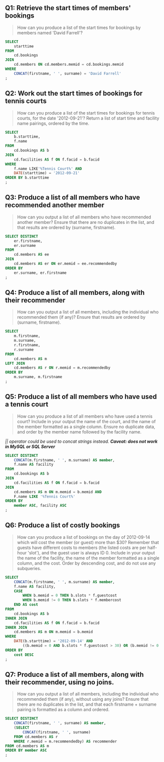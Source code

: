 ## Q1: Retrieve the start times of members' bookings

> How can you produce a list of the start times for bookings by members named 'David Farrell'?  

```sql
SELECT 
	starttime
FROM 
	cd.bookings
JOIN 
	cd.members ON cd.members.memid = cd.bookings.memid
WHERE 
	CONCAT(firstname, ' ', surname) = 'David Farrell'
;
```

## Q2: Work out the start times of bookings for tennis courts

> How can you produce a list of the start times for bookings for tennis courts, for the date '2012-09-21'? Return a list of start time and facility name pairings, ordered by the time. 

```sql
SELECT
	b.starttime, 
	f.name
FROM 
	cd.bookings AS b
JOIN 
	cd.facilities AS f ON f.facid = b.facid
WHERE 
	f.name LIKE'%Tennis Court%' AND
	DATE(starttime) = '2012-09-21'
ORDER BY b.starttime
;
```


## Q3: Produce a list of all members who have recommended another member

> How can you output a list of all members who have recommended another member? Ensure that there are no duplicates in the list, and that results are ordered by (surname, firstname). 

```sql
SELECT DISTINCT
	er.firstname, 
	er.surname
FROM
	cd.members AS ee
JOIN 
	cd.members AS er ON er.memid = ee.recommendedby
ORDER BY 
	er.surname, er.firstname
;
```


## Q4: Produce a list of all members, along with their recommender

> How can you output a list of all members, including the individual who recommended them (if any)? Ensure that results are ordered by (surname, firstname). 

```sql
SELECT 
	m.firstname, 
	m.surname,
	r.firstname, 
	r.surname
FROM
	cd.members AS m
LEFT JOIN 
	cd.members AS r ON r.memid = m.recommendedby
ORDER BY
	m.surname, m.firstname 
;
```


## Q5: Produce a list of all members who have used a tennis court

> How can you produce a list of all members who have used a tennis court? Include in your output the name of the court, and the name of the member formatted as a single column. Ensure no duplicate data, and order by the member name followed by the facility name. 

*|| operator could be used to concat strings instead. **Caveat: does not work in MySQL or SQL Server***

```sql
SELECT DISTINCT 
	CONCAT(m.firstname, ' ', m.surname) AS member,
	f.name AS facility
FROM 
	cd.bookings AS b
JOIN 
	cd.facilities AS f ON f.facid = b.facid
JOIN
	cd.members AS m ON m.memid = b.memid AND
	F.name LIKE '%Tennis Court%'
ORDER BY 
    member ASC, facility ASC
;
```


## Q6: Produce a list of costly bookings

> How can you produce a list of bookings on the day of 2012-09-14 which will cost the member (or guest) more than $30? Remember that guests have different costs to members (the listed costs are per half-hour 'slot'), and the guest user is always ID 0. Include in your output the name of the facility, the name of the member formatted as a single column, and the cost. Order by descending cost, and do not use any subqueries. 

```sql
SELECT
	CONCAT(m.firstname, ' ', m.surname) AS member, 
	f.name AS facility,
	CASE
		WHEN b.memid = 0 THEN b.slots * f.guestcost 
		WHEN b.memid != 0 THEN b.slots * f.membercost 
	END AS cost
FROM 
	cd.bookings AS b
INNER JOIN 
	cd.facilities AS f ON f.facid = b.facid
INNER JOIN 
    cd.members AS m ON m.memid = b.memid
WHERE 
	DATE(b.starttime) = '2012-09-14' AND
		((b.memid = 0 AND b.slots * f.guestcost > 30) OR (b.memid != 0 AND b.slots * f.membercost > 30))	
ORDER BY 
    cost DESC
;
```


## Q7: Produce a list of all members, along with their recommender, using no joins.

>How can you output a list of all members, including the individual who recommended them (if any), without using any joins? Ensure that there are no duplicates in the list, and that each firstname + surname pairing is formatted as a column and ordered. 

```sql
SELECT DISTINCT
	CONCAT(firstname, ' ', surname) AS member, 
	(SELECT 
		CONCAT(firstname, ' ', surname) 
	FROM cd.members AS r
	WHERE r.memid = m.recommendedby) AS recommender
FROM cd.members AS m
ORDER BY member ASC
;
```
	
